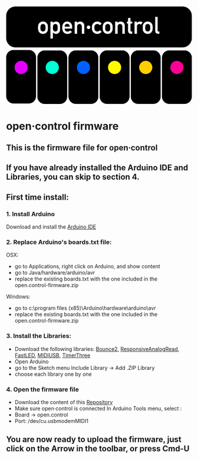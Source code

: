 ![open.control](https://github.com/KBLiveSolutions/open.control/blob/main/assets/images/logo_big.png)

# open·control firmware

## This is the firmware file for open·control

## If you have already installed the Arduino IDE and Libraries, you can skip to section 4.

## First time install:

### 1. Install Arduino

Download and install the [Arduino IDE](https://www.arduino.cc/en/software/)

### 2. Replace Arduino's boards.txt file:

OSX:
* go to Applications, right click on Arduino, and show content
* go to Java/hardware/arduino/avr
* replace the existing boards.txt with the one included in the open.control-firmware.zip

Windows:
* go to c:\program files (x85)\Arduino\hardware\arduino\avr
* replace the existing boards.txt with the one included in the open.control-firmware.zip

### 3. Install the Libraries:

* Download the following libraries: [Bounce2](https://github.com/thomasfredericks/Bounce2/archive/refs/heads/master.zip), [ResponsiveAnalogRead](https://github.com/dxinteractive/ResponsiveAnalogRead/archive/refs/heads/master.zip), [FastLED](https://github.com/FastLED/FastLED/archive/refs/heads/master.zip), [MIDIUSB](https://github.com/arduino-libraries/MIDIUSB/archive/refs/heads/master.zip), [TimerThree](https://github.com/PaulStoffregen/TimerThree/archive/refs/heads/master.zip)
* Open Arduino
* go to the Sketch menu Include Library -> Add .ZIP Library
* choose each library one by one

### 4. Open the firmware file

* Download the content of this [Repository](https://github.com/KBLiveSolutions/open.control-firmware/archive/refs/heads/main.zip)
* Make sure open·control is connected
In Arduino Tools menu, select :
* Board -> open.control
* Port: /dev/cu.usbmodemMIDI1

## You are now ready to upload the firmware, just click on the Arrow in the toolbar, or press Cmd-U



